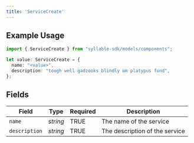 ```yaml
---
title: 'ServiceCreate'
---
```


## Example Usage

```typescript
import { ServiceCreate } from "syllable-sdk/models/components";

let value: ServiceCreate = {
  name: "<value>",
  description: "tough well gadzooks blindly um platypus fund",
};
```

## Fields

| Field                          | Type                           | Required                       | Description                    |
| ------------------------------ | ------------------------------ | ------------------------------ | ------------------------------ |
| `name`                         | *string*                       | TRUE             | The name of the service        |
| `description`                  | *string*                       | TRUE             | The description of the service |